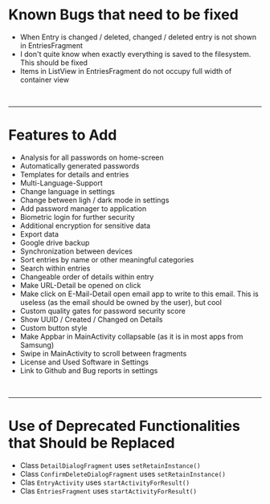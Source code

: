 # Known Bugs that need to be fixed
* When Entry is changed / deleted, changed / deleted entry is not shown in EntriesFragment
* I don't quite know when exactly everything is saved to the filesystem. This should be fixed
* Items in ListView in EntriesFragment do not occupy full width of container view

<br>

***
# Features to Add
* Analysis for all passwords on home-screen
* Automatically generated passwords
* Templates for details and entries
* Multi-Language-Support
* Change language in settings
* Change between ligh / dark mode in settings
* Add password manager to application
* Biometric login for further security
* Additional encryption for sensitive data
* Export data
* Google drive backup
* Synchronization between devices
* Sort entries by name or other meaningful categories
* Search within entries
* Changeable order of details within entry
* Make URL-Detail be opened on click
* Make click on E-Mail-Detail open email app to write to this email. This is useless (as the email should be owned by the user), but cool
* Custom quality gates for password security score
* Show UUID / Created / Changed on Details
* Custom button style
* Make Appbar in MainActivity collapsable (as it is in most apps from Samsung)
* Swipe in MainActivity to scroll between fragments
* License and Used Software in Settings
* Link to Github and Bug reports in settings

<br>

***
# Use of Deprecated Functionalities that Should be Replaced
* Class `DetailDialogFragment` uses `setRetainInstance()`
* Class `ConfirmDeleteDialogFragment` uses `setRetainInstance()`
* Clas `EntryActivity` uses `startActivityForResult()`
* Clas `EntriesFragment` uses `startActivityForResult()`
